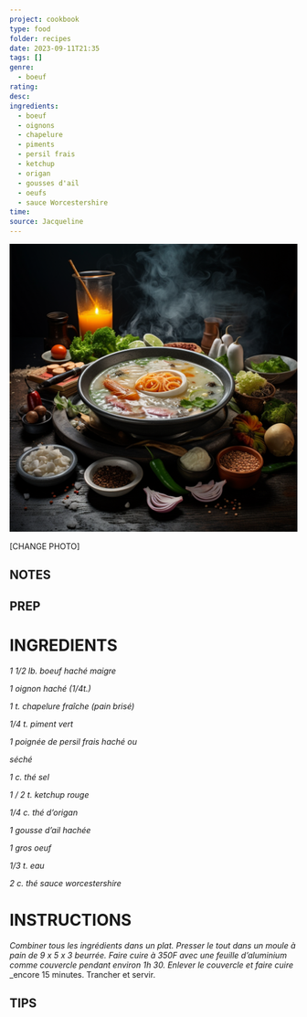 ```yaml
---
project: cookbook
type: food
folder: recipes
date: 2023-09-11T21:35
tags: []
genre:
  - boeuf
rating: 
desc: 
ingredients:
  - boeuf
  - oignons
  - chapelure
  - piments
  - persil frais
  - ketchup
  - origan
  - gousses d'ail
  - oeufs
  - sauce Worcestershire
time: 
source: Jacqueline
---
```


![IMAGE](_default.png)


[CHANGE PHOTO]


## NOTES




## PREP


# INGREDIENTS

_1 1/2 lb. boeuf haché maigre_

_1 oignon haché (1/4t.)_

_1 t. chapelure fraîche (pain brisé)_

_1/4 t. piment vert_

_1 poignée de persil frais haché ou_

_séché_

_1 c. thé sel_

_1 / 2 t. ketchup rouge_

_1/4 c. thé d’origan_

_1 gousse d’ail hachée_

_1 gros oeuf_

_1/3 t. eau_

_2 c. thé sauce worcestershire_


# INSTRUCTIONS

_Combiner tous les ingrédients dans un plat._
_Presser le tout dans un moule à pain de 9 x 5_
_x 3 beurrée. Faire cuire à 350F avec une feuille_
_d’aluminium comme couvercle pendant environ_
_1h 30. Enlever le couvercle et faire cuire_
_encore 15 minutes. Trancher et servir.



## TIPS



